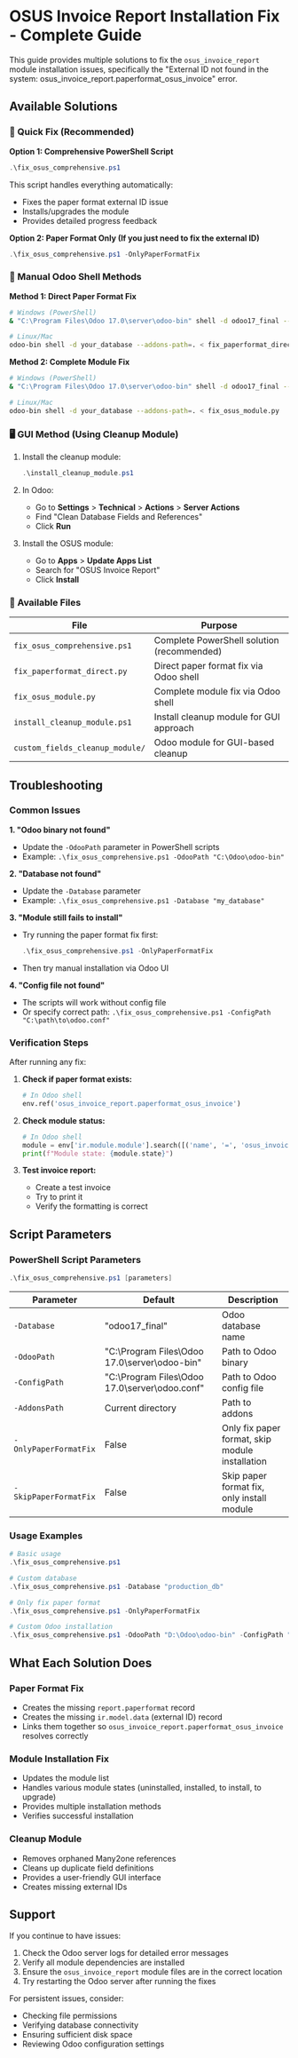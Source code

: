 # OSUS Invoice Report Installation Fix - Complete Guide

This guide provides multiple solutions to fix the `osus_invoice_report` module installation issues, specifically the "External ID not found in the system: osus_invoice_report.paperformat_osus_invoice" error.

## Available Solutions

### 🚀 Quick Fix (Recommended)

**Option 1: Comprehensive PowerShell Script**
```powershell
.\fix_osus_comprehensive.ps1
```

This script handles everything automatically:
- Fixes the paper format external ID issue
- Installs/upgrades the module
- Provides detailed progress feedback

**Option 2: Paper Format Only (If you just need to fix the external ID)**
```powershell
.\fix_osus_comprehensive.ps1 -OnlyPaperFormatFix
```

### 🔧 Manual Odoo Shell Methods

**Method 1: Direct Paper Format Fix**
```bash
# Windows (PowerShell)
& "C:\Program Files\Odoo 17.0\server\odoo-bin" shell -d odoo17_final --addons-path="." < fix_paperformat_direct.py

# Linux/Mac
odoo-bin shell -d your_database --addons-path=. < fix_paperformat_direct.py
```

**Method 2: Complete Module Fix**
```bash
# Windows (PowerShell)
& "C:\Program Files\Odoo 17.0\server\odoo-bin" shell -d odoo17_final --addons-path="." < fix_osus_module.py

# Linux/Mac
odoo-bin shell -d your_database --addons-path=. < fix_osus_module.py
```

### 🖥️ GUI Method (Using Cleanup Module)

1. Install the cleanup module:
   ```powershell
   .\install_cleanup_module.ps1
   ```

2. In Odoo:
   - Go to **Settings** > **Technical** > **Actions** > **Server Actions**
   - Find "Clean Database Fields and References"
   - Click **Run**

3. Install the OSUS module:
   - Go to **Apps** > **Update Apps List**
   - Search for "OSUS Invoice Report"
   - Click **Install**

### 📁 Available Files

| File | Purpose |
|------|---------|
| `fix_osus_comprehensive.ps1` | Complete PowerShell solution (recommended) |
| `fix_paperformat_direct.py` | Direct paper format fix via Odoo shell |
| `fix_osus_module.py` | Complete module fix via Odoo shell |
| `install_cleanup_module.ps1` | Install cleanup module for GUI approach |
| `custom_fields_cleanup_module/` | Odoo module for GUI-based cleanup |

## Troubleshooting

### Common Issues

**1. "Odoo binary not found"**
- Update the `-OdooPath` parameter in PowerShell scripts
- Example: `.\fix_osus_comprehensive.ps1 -OdooPath "C:\Odoo\odoo-bin"`

**2. "Database not found"**
- Update the `-Database` parameter
- Example: `.\fix_osus_comprehensive.ps1 -Database "my_database"`

**3. "Module still fails to install"**
- Try running the paper format fix first:
  ```powershell
  .\fix_osus_comprehensive.ps1 -OnlyPaperFormatFix
  ```
- Then try manual installation via Odoo UI

**4. "Config file not found"**
- The scripts will work without config file
- Or specify correct path: `.\fix_osus_comprehensive.ps1 -ConfigPath "C:\path\to\odoo.conf"`

### Verification Steps

After running any fix:

1. **Check if paper format exists:**
   ```python
   # In Odoo shell
   env.ref('osus_invoice_report.paperformat_osus_invoice')
   ```

2. **Check module status:**
   ```python
   # In Odoo shell
   module = env['ir.module.module'].search([('name', '=', 'osus_invoice_report')])
   print(f"Module state: {module.state}")
   ```

3. **Test invoice report:**
   - Create a test invoice
   - Try to print it
   - Verify the formatting is correct

## Script Parameters

### PowerShell Script Parameters

```powershell
.\fix_osus_comprehensive.ps1 [parameters]
```

| Parameter | Default | Description |
|-----------|---------|-------------|
| `-Database` | "odoo17_final" | Odoo database name |
| `-OdooPath` | "C:\Program Files\Odoo 17.0\server\odoo-bin" | Path to Odoo binary |
| `-ConfigPath` | "C:\Program Files\Odoo 17.0\server\odoo.conf" | Path to Odoo config file |
| `-AddonsPath` | Current directory | Path to addons |
| `-OnlyPaperFormatFix` | False | Only fix paper format, skip module installation |
| `-SkipPaperFormatFix` | False | Skip paper format fix, only install module |

### Usage Examples

```powershell
# Basic usage
.\fix_osus_comprehensive.ps1

# Custom database
.\fix_osus_comprehensive.ps1 -Database "production_db"

# Only fix paper format
.\fix_osus_comprehensive.ps1 -OnlyPaperFormatFix

# Custom Odoo installation
.\fix_osus_comprehensive.ps1 -OdooPath "D:\Odoo\odoo-bin" -ConfigPath "D:\Odoo\odoo.conf"
```

## What Each Solution Does

### Paper Format Fix
- Creates the missing `report.paperformat` record
- Creates the missing `ir.model.data` (external ID) record
- Links them together so `osus_invoice_report.paperformat_osus_invoice` resolves correctly

### Module Installation Fix
- Updates the module list
- Handles various module states (uninstalled, installed, to install, to upgrade)
- Provides multiple installation methods
- Verifies successful installation

### Cleanup Module
- Removes orphaned Many2one references
- Cleans up duplicate field definitions
- Provides a user-friendly GUI interface
- Creates missing external IDs

## Support

If you continue to have issues:

1. Check the Odoo server logs for detailed error messages
2. Verify all module dependencies are installed
3. Ensure the `osus_invoice_report` module files are in the correct location
4. Try restarting the Odoo server after running the fixes

For persistent issues, consider:
- Checking file permissions
- Verifying database connectivity
- Ensuring sufficient disk space
- Reviewing Odoo configuration settings
